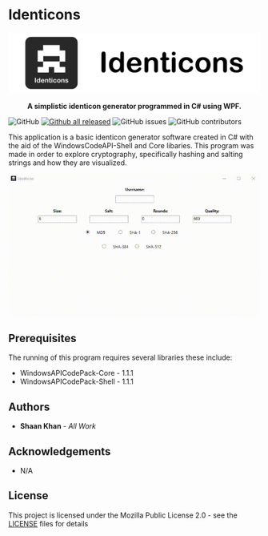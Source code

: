# Identicons

![Main Menu](Images/identiconsBanner.png)

<p align="center">
    <b> A simplistic identicon generator programmed in C# using WPF. </b>
</p>

![GitHub](https://img.shields.io/github/license/ShaanCoding/Identicons) [![Github all released](https://img.shields.io/github/downloads/ShaanCoding/Identicons/total)](https://github.com/ShaanCoding/Identicons/releases) ![GitHub issues](https://img.shields.io/github/issues/ShaanCoding/Identicons) ![GitHub contributors](https://img.shields.io/github/contributors/ShaanCoding/Identicons?color=dark-green)

This application is a basic identicon generator software created in C# with the aid of the WindowsCodeAPI-Shell and Core libaries. This program was made in order to explore cryptography, specifically hashing and salting strings and how they are visualized.

![Main Menu](Images/mainMenu.gif)

## Prerequisites

The running of this program requires several libraries these include:

* WindowsAPICodePack-Core - 1.1.1
* WindowsAPICodePack-Shell - 1.1.1

## Authors

* **Shaan Khan** - *All Work*

## Acknowledgements

* N/A

## License

This project is licensed under the Mozilla Public License 2.0 - see the [LICENSE](https://github.com/ShaanCoding/Identicons/blob/master/LICENSE.md) files for details
